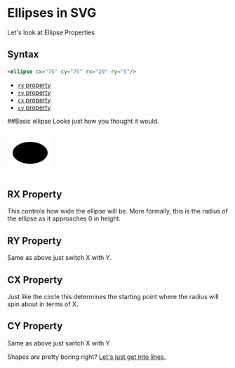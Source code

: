 # Ellipses in SVG

Let's look at Ellipse Properties

## Syntax
```HTML
<ellipse cx="75" cy="75" rx="20" ry="5"/>
```

 - [`rx` property](#rx-property)
 - [`ry` property](#ry-property)
 - [`cx` property](#cx-property)
 - [`cy` property](#cy-property)

##Basic ellipse
Looks just how you thought it would.

![](Screenshot_16.png)
## RX Property

This controls how wide the ellipse will be. More formally, this is the radius of the ellipse as it approaches 0 in height.

## RY Property

Same as above just switch X with Y.

## CX Property

Just like the circle this determines the starting point where the radius will spin about in terms of X.

## CY Property

Same as above just switch X with Y

Shapes are pretty boring right? [Let's just get into lines.](#Lines.md)